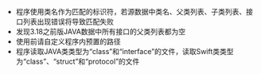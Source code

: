 ﻿+ 程序使用类名作为匹配的标识符，若源数据中类名、父类列表、子类列表、接口列表出现错误将导致匹配失败
+ 发现3.18之前版JAVA数据中所有接口的父类列表都为空
+ 使用前请自定义程序内预置的路径
+ 程序读取JAVA类类型为“class”和“interface”的文件，读取Swift类类型为“class”、“struct”和“protocol”的文件